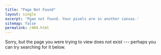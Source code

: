 ```yaml
---
title: "Page Not Found"
layout: single
excerpt: 'Pgae not found. Your pixels are in another canvas.'
sitemap: false
permalink: /404.html
---
```


Sorry, but the page you were trying to view does not exist --- perhaps you can try searching for it below.

<script type='text/javascript'>
	var GOOG_FIXURL_LANG = 'en';
	var GOOG_FIXURL_SITE = '{{ site.url }}'
</script>

<script type='text/javascript'>
	src='//linkhelp.clients.google.com/tbproxy/lh/wm/fixurl.js'
</script>

